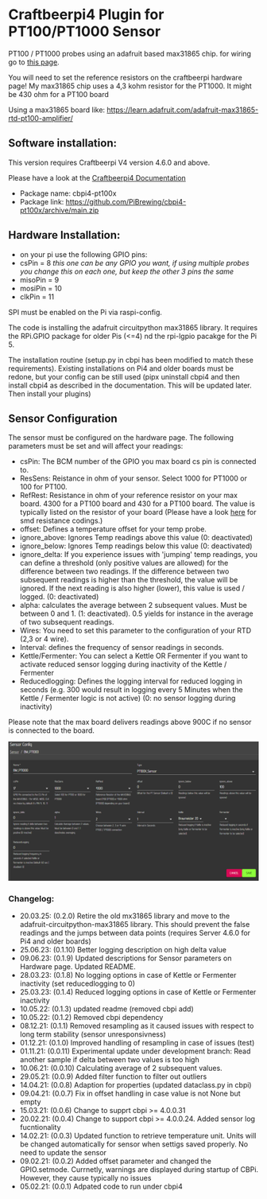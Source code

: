 # Craftbeerpi4 Plugin for PT100/PT1000 Sensor

PT100 / PT1000 probes using an adafruit based max31865 chip.  for wiring go to [this page](https://learn.adafruit.com/adafruit-max31865-rtd-pt100-amplifier/).

You will need to set the reference resistors on the craftbeerpi hardware page!  My max31865 chip uses a 4,3 kohm resistor for the PT1000. It might be 430 ohm for a PT100 board

Using a max31865 board like: https://learn.adafruit.com/adafruit-max31865-rtd-pt100-amplifier/

## Software installation:

This version requires Craftbeerpi V4 version 4.6.0 and above.

Please have a look at the [Craftbeerpi4 Documentation](https://openbrewing.gitbook.io/craftbeerpi4_support/readme/plugin-installation)

- Package name: cbpi4-pt100x
- Package link: https://github.com/PiBrewing/cbpi4-pt100x/archive/main.zip


## Hardware Installation:

- on your pi use the following GPIO pins:
- csPin = 8  *this one can be any GPIO you want, if using multiple probes you change this on each one, but keep the other 3 pins the same*
- misoPin = 9
- mosiPin = 10
- clkPin = 11

SPI must be enabled on the Pi via raspi-config.

The code is installing the adafruit circuitpython max31865 library. It requires the RPi.GPIO package for older Pis (<=4) nd the rpi-lgpio pacakge for the Pi 5.

The installation routine (setup.py in cbpi has been modified to match these requirements). Existing installations on Pi4 and older boards must be redone, but your config can be still used (pipx uninstall cbpi4 and then install cbpi4 as described in the documentation. This will be updated later. Then install your plugins)

## Sensor Configuration

The sensor must be configured on the hardware page. The following parameters must be set and will affect your readings:

- csPin: The BCM number of the GPIO you max board cs pin is connected to.
- ResSens: Reistance in ohm of your sensor. Select 1000 for PT1000 or 100 for PT100.
- RefRest: Resistance in ohm of your reference resistor on your max board. 4300 for a PT100 board and 430 for a PT100 board. The value is typically listed on the resistor of your board (Please have a look [here](https://www.hobby-hour.com/electronics/smdcalc.php?fbclid=IwAR1frc48ImXjxPMLqCeVPX2SZEEDDhXrLxRsUWpZ_e1XeJnrN20qRXZOEo4) for smd resistance codings.)
- offset: Defines a temperature offset for your temp probe.
- ignore_above: Ignores Temp readings above this value (0: deactivated)
- ignore_below: Ignores Temp readings below this value (0: deactivated)
- ignore_delta: If you experience issues with 'jumping' temp readings, you can define a threshold (only positive values are allowed) for the difference between two readings. If the difference between two subsequent readings is higher than the threshold, the value will be ignored. If the next reading is also higher (lower), this value is used / logged. (0: deactivated)
- alpha: calculates the average between 2 subsequent values. Must be between 0 and 1. (1: deactivated). 0.5 yields for instance in the average of two subsequent readings.
- Wires: You need to set this parameter to the configuration of your RTD (2,3 or 4 wire).
- Interval: defines the frequency of sensor readings in seconds.
- Kettle/Fermenter: You can select a Kettle OR Fermenter if you want to activate reduced sensor logging during inactivity of the Kettle / Fermenter
- Reducedlogging: Defines the logging interval for reduced logging in seconds (e.g. 300 would result in logging every 5 Minutes when the Kettle / Fermenter logic is not active) (0: no sensor logging during inactivity)


Please note that the max board delivers readings above 900C if no sensor is connected to the board.

![Sensor Configuration](https://github.com/PiBrewing/cbpi4-pt100x/blob/main/Hardware_Configuration.png?raw=true)

### Changelog:

- 20.03.25: (0.2.0) Retire the old mx31865 library and move to the adafruit-circuitpython-max31865 library. This should prevent the false readings and the jumps between data points (requires Server 4.6.0 for Pi4 and older boards)
- 25.06.23: (0.1.10) Better logging description on high delta value
- 09.06.23: (0.1.9) Updated descriptions for Sensor parameters on Hardware page. Updated README.
- 28.03.23: (0.1.8) No logging options in case of Kettle or Fermenter inactivity (set reducedlogging to 0)
- 25.03.23: (0.1.4) Reduced logging options in case of Kettle or Fermenter inactivity
- 10.05.22: (0.1.3) updated readme (removed cbpi add)
- 10.05.22: (0.1.2) Removed cbpi dependency
- 08.12.21: (0.1.1) Removed resampling as it caused issues with respect to long term stability (sensor unresponsivness)
- 01.12.21: (0.1.0) Improved handling of resampling in case of issues (test)	
- 01.11.21: (0.0.11) Experimental update under development branch: Read another sample if delta between two values is too high
- 10.06.21: (0.0.10) Calculating average of 2 subsequent values.
- 29.05.21: (0.0.9) Added filter function to filter out outliers
- 14.04.21: (0.0.8) Adaption for properties (updated dataclass.py in cbpi)
- 09.04.21: (0.0.7) Fix in offset handling in case value is not None but empty
- 15.03.21: (0.0.6) Change to supprt cbpi >= 4.0.0.31
- 20.02.21: (0.0.4) Change to support cbpi >= 4.0.0.24. Added sensor log fucntionality
- 14.02.21: (0.0.3) Updated function to retrieve temperature unit. Units will be changed automatically for sensor when settigs saved properly. No need to update the sensor 
- 09.02.21: (0.0.2) Added offset parameter and changed the GPIO.setmode. Currnetly, warnings are displayed during startup of CBPi. However, they cause typically no issues
- 05.02.21: (0.0.1) Adpated code to run under cbpi4

